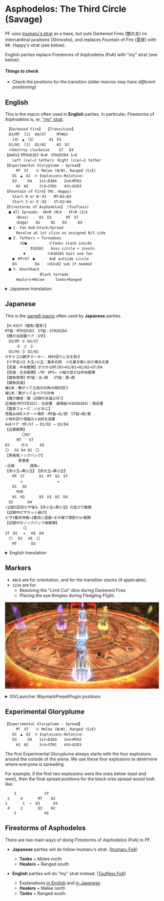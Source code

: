 # Asphodelos: The Third Circle (Savage)

PF uses [Inumaru's strat](https://www.youtube.com/watch?v=BHMjrxpZb7k) as a base, but puts Darkened Fires (闇の炎) on intercardinal positions (Shinosho), and replaces Fountain of Fire (霊泉) with Mr. Happy's strat (see below).

English parties replace Firestorms of Asphodelos (FoA) with "my" strat (see below).

#### Things to check

- Check the positions for the transition *(older macros may have different positioning)*

## English
This is the macro often used in **English** parties. In particular, Firestorms of Asphodelos is, er, ["my" strat](#firestorms-of-asphodelos).
```text
　【Darkened Fire】　　【Transition】
　D3/MT  [1]  D4/ST　　　MT▼D3
　　[4］　▲　［2］　　　  H1　D1
　D1/H1  [3]  D2/H2　　　H2　D2
　※Destroy clockwise 　　ST　 D4
【Adds】MTH1D1D3 N→W　STH2D2D4 S→E
　　Left (cw)→2 tethers　Right (ccw)→1 tether
【Experimental Gloryplume - Spread】
　　　MT　ST　　※ Melee (N/W), Ranged (S/E)
　　D1　▲　D2　※ Explosions-Relative:
　　D3　　　D4　　1st→D1D4　　2nd→MTH2
　　　H1　H2　　　3rd→STH1　　4th→D2D3
【Fountain of Fire】(Mr. Happy)
　　Start N or W：H1　　MT→D1→D3
　　Start S or E：H2　　ST→D2→D4
【Firestorms of Asphodelos】 (Tuufless)
　■ All Spreads:　《H+M (N)》　　《T+R (S)》
　　　（Boss）　　　D1　D2　　　　MT　ST
　　　（Edge）　　H1　　　H2　　D3　　　D4
　■ 1. Fan AoE→Stack/Spread
　　　Resolve at 1st slice on assigned N/S side
　■ 2. Tethers + Tornadoes
　　  　H2●　　　　　　※Tanks stack inside
　　　　　　　D1D2H1　　boss circle + invuln
　　　　　▼　　　　　　※D1D2H1 bait one fan
　　●　MT+ST　●　　　　AoE outside circle
　　D3　　　　　D4　　※H1>D2 sub if needed
　■ 3. Knockback
　　　　　　　　　 Black tornado
　　　Healers+Melee　　　Tanks+Ranged
```

<details>
  <summary>Japanese translation</summary>

  ```text
  　　【闇の炎散開】　　　【突進時散開】
  　D3/MT  [1]  D4/ST　　　MT▼D3
  　　[4］　▲　［2］　　　  H1　D1
  　D1/H1  [3]  D2/H2　　　H2　D2
  　※時計回りに破壊　　 　　ST　 D4
  【雑魚】MTH1D1D3北→西　STH2D2D4南→東
  　　外周に立ち中央を向く：左→線2本　右→線1本
  【魔力錬成：小黒玉散開】
  　　　MT　ST　　 ※ 近接：北(西)　　遠隔：南(東)
  　　D1　▲　D2　※ 爆発基準：
  　　D3　　　D4　　1回目→D1D4　2回目→MTH2
  　　　H1　H2　　　3回目→STH1　4回目→D2D3
  【霊泉の炎・陽炎の翼】(ハピおじ式)
  　　北か西から：H1　　MT→D1→D3
  　　南か東から：H2　　ST→D2→D4
  【辺獄の炎嵐】(Tuufless式)
  　■ 散開位置　ヒーラー・メレー(北)　タンク・レンジ(南)
  　　（ボス側）　　D1　D2　　　　　　MT　ST
  　　　（端側）　H1　　　H2　　　　D3　　　D4
  　■ 1. ピザカット→黒玉
  　　　　1回目のピザ基準で処理する
  　■ 2. 線＋扇範囲誘導
  　　  　H2●　　　　　　※タンク2人はボスサークル
  　　　　　　　D1D2H1　　内で重なって無敵
  　　　　　▼　　　　　　※ D1D2H1はボスサークル
  　　●　MT+ST　●　　　　外3人で扇1枚受け
  　　D3　　　　　D4　　※竜巻の代理H1→D2の順
  　■ 3. ノックバック→黒玉
  　　　　　　　　　　　　 黒竜巻
  　　　　ヒーラー・メレー組　　　タンク・レンジ組
  ```
</details>

## Japanese

This is the [game8 macro](https://game8.jp/ff14/421350) often used by **Japanese** parties.
```text
【4:4分け（雑魚/霊泉）】
MT組：MTH1D1D3　ST組：STH2D2D4
【闇の炎設置ペア：X字】
　D3/MT ① D4/ST
　 　 ④　□　②
　D1/H1 ③ D2/H2
※サイコロ数字マーカー、時計回りに炎を倒す
【十字走火】大玉/小玉：基本北西　※北東方面に出た場合北東
【突進：中央散開】ボスからMT/D3→H1/D1→H2/D2→ST/D4
【突進：左右散開】←TH　DPS→ ※縦の並びは中央散開
【雑魚誘導】MT組：北→西 　ST組：東→南
【雑魚突進】
線2本：繋がってる鳥の対角の時計回り
線1本：繋がってるペアの対角
【魔力錬成：闇（辺獄の炎嵐以外）】
近接組(MTSTD1D2)：北安置　遠隔組(H1H2D3D4)：南安置
【霊泉フェーズ：ハピおじ】
塔踏みAOEスタート場所：MT組→北/西　ST組→南/東
※時計回り塔踏みとAOEを設置
AoEペア：MT/ST → D1/D2 → D3/D4
【辺獄散開】
　　 　　〇H2
　 　 MT 　 ST
D3　 　 ボス　 　 H1
〇 　D1 D4 D2　〇
【黒竜巻ノックバック】
　　 　黒竜巻
←近接 　　　 遠隔→
【赤小玉→黒小玉】　【赤大玉→黒小玉】
　　MT　ST　　　　D1　MT　D2　ST
  　　　★　　　　　　　　　 ★
　　D1　 D2
　　　中央
　　H1　H2　　　　D3　H1　H2　D4
　D3　　　　D4
↑辺獄1回目ピザ後も【赤小玉→黒小玉】の並びで散開
【辺獄中ピザカット避け】
ピザ3番目待機→1番目に退避→その場で頭割りor散開
【辺獄中のノックバック後散開】
　　　　　〇　 　 　 　　
ST　D2 　★　 H2　D4
　〇 　D1　 H1　〇
　　MT　　　　D3
```

<details>
  <summary>English translation</summary>

  ```text
  【4:4 splits (adds/FoF)】
  　MT group：MTH1D1D3　ST group：STH2D2D4
  【Darkened Fires：Intercardinals】
  　D3/MT ① D4/ST
  　 　 ④　▲　②
  　D1/H1 ③ D2/H2
  ※Numbers on markers, destroy clockwise Fire
  【Devouring Brand】Fireplume：NW　
  　　　　　　※ NE if explosions appear there
  【Transition】
  　Mid：(Boss) MT/D3→H1/D1→H2/D2→ST/D4
  　Sides：(Line up as above) ←TH　DPS→
  【Adds phase】MT：N→W 　ST：E→S
  　2 tethers：CW from opposite bird
  　1 tether：Opposite corner from partner
  【Experimental Gloryplumes】
  　Melee (MTSTD1D2)：N safe-spot
  　Ranged (H1H2D3D4)：S safe-spot
  【Fountain of Fire：MrHappy】
  　MT group→N/W　ST group→S/E
  　AoE pairs：MT/ST → D1/D2 → D3/D4
  　※ Resolve towers and AoEs moving clockwise
  【Storms of Asphodelos】
  　　　 　　〇H2
  　　 　 MT 　 ST
  　D3　 　 ▼　 　 H1
  　〇 　D1 D4 D2　〇
  【Black tornado knockback】
  　　　 　Black tornado
  　←Melee 　　　 Ranged→
  【1st Gloryplume】　【2nd Gloryplume】
  　　　MT　ST　　　　D1　MT　D2　ST
  　 　　　★　　　　　　　　　 ★
  　　　D1　 D2
  　　　(mid)
  　　　H1　H2　　　　D3　H1　H2　D4
  　　D3　　　　D4
  ↑(FoA) Spread formation after 1st pizza AoE
  【(FoA) Dodging pizza AoEs】
  Wait at 3rd→Dodge to 1st→Spread/stack at 1st
  【(FoA) Knockback Spread positions】
  　　　　　〇　 　 　 　　
  ST　D2 　★　 H2　D4
  　〇 　D1　 H1　〇
  　　MT　　　　D3
  ```
</details>

## Markers

- `ABCD` are for orientation, and for the transition stacks (if applicable).
- `1234` are for:
	- Resolving the "Limit Cut" dice during Darkened Fires
	- Placing the eye thingies during Fledgling Flight.

![](images/markers.jpg)
<details>
  <summary>XIVLauncher WaymarkPresetPlugin positions</summary>

  ```json
  {"Name":"P3S","MapID":807,"A":{"X":100.0,"Y":0.0,"Z":81.5,"ID":0,"Active":true},"B":{"X":118.5,"Y":0.0,"Z":100.0,"ID":1,"Active":true},"C":{"X":100.0,"Y":0.0,"Z":118.5,"ID":2,"Active":true},"D":{"X":81.5,"Y":0.0,"Z":100.0,"ID":3,"Active":true},"One":{"X":100.0,"Y":0.0,"Z":94.0,"ID":4,"Active":true},"Two":{"X":106.0,"Y":0.0,"Z":100.0,"ID":5,"Active":true},"Three":{"X":100.0,"Y":0.0,"Z":106.0,"ID":6,"Active":true},"Four":{"X":94.0,"Y":0.0,"Z":100.0,"ID":7,"Active":true}}
  ```
</details>

## Experimental Gloryplume

```text
【Experimental Gloryplume - Spread】
　　　MT　ST　　※ Melee (N/W), Ranged (S/E)
　　D1　▲　D2　※ Explosions-Relative:
　　D3　　　D4　　1st→D1D4　　2nd→MTH2
　　　H1　H2　　　3rd→STH1　　4th→D2D3
```
The first Experimental Gloryplume always starts with the four explosions around the outside of the arena. We use these four explosions to determine where everyone is spreading.

For example, if the first two explosions were the ones below (east and west), then the final spread positions for the black orbs spread would look like:

```text
    3             ST
 2     4       MT    D2
1       1  →  D1      D4
 4     2       D3    H2
    3             H1
```

## Firestorms of Asphodelos

There are two main ways of doing Firestorms of Asphodelos (FoA) in PF.

- **Japanese** parties will do follow Inumaru's strat. ([Inumaru FoA](https://imgur.com/a/V0UWZym))
  - **Tanks** + Melee north
  - **Healers** + Ranged south

- **English** parties will do "my" strat instead. ([Tuufless FoA](https://imgur.com/a/yCdVkTW))
  - Explanations [in English](https://ffxiv.link/061500) and [in Japanese](https://ffxiv.link/062054)
  - **Healers** + Melee north
  - **Tanks** + Ranged south.
  
